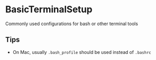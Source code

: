 # BasicTerminalSetup
Commonly used configurations for bash or other terminal tools

## Tips
- On Mac, usually `.bash_profile` should be used instead of `.bashrc`
